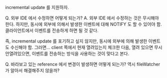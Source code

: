 incremental update 를 지원하자.

Q. 외부 IDE 에서 수정하면 어떻게 되는가?
A. 외부 IDE 에서 수정하는 것은 무시해야 한다.
  하지만, 동시에 외부에 의해서 발생한 이벤트에 대해 NOTIFY 도 할 수 있어야 함.
  클라이언트에서 이벤트를 전송하게 하면 될 것 같다.

  즉, incremental update 를 포기하고 싶지 않지만, 동시에 외부에 의해 발생한 이벤트도 수신해야 함.
  그러면...
  client 쪽에서 현재 열려있는지 체크한 다음, 열려 있으면 무시
  안열려있으면, 이벤트를 전송하는 방식을 사용하는 것이 맞다고 본다.

Q. 바라보고 있는 reference 에서 변경이 발생하면 어떻게 되는가?
  역시 fileWatcher 가 알아서 해결해주지 않을까?
